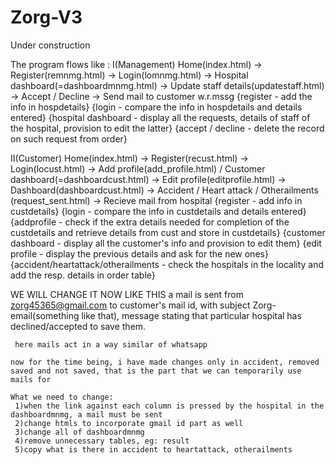 # Zorg-V3
Under construction


The program flows like :
I(Management)
Home(index.html) -> Register(remnmg.html) -> Login(lomnmg.html) -> Hospital dashboard(=dashboardmnmg.html) -> Update staff details(updatestaff.html) -> Accept / Decline -> Send mail to customer w.r.mssg
{register - add the info in hospdetails}
{login - compare the info in hospdetails and details entered}
{hospital dashboard - display all the requests, details of staff of the hospital, provision to edit the latter}
{accept / decline - delete the record on such request from order}

II(Customer)
Home(index.html) -> Register(recust.html) -> Login(locust.html) -> Add profile(add_profile.html) / Customer dashboard(=dashboardcust.html) -> Edit profile(editprofile.html) -> Dashboard(dashboardcust.html) -> Accident / Heart attack / Otherailments (request_sent.html) -> Recieve mail from hospital
{register - add info in custdetails}
{login - compare the info in custdetails and details entered}
{addprofile - check if the extra details needed for completion of the custdetails and retrieve details from cust and store in custdetails}
{customer dashboard - display all the customer's info and provision to edit them}
{edit profile - display the previous details and ask for the new ones}
{accident/heartattack/otherailments - check the hospitals in the locality and add the resp. details in order table}


WE WILL CHANGE IT NOW LIKE THIS
    a mail is sent from zorg45365@gmail.com to customer's mail id, with subject Zorg-email(something like that), message stating that particular hospital has declined/accepted to save them.

     here mails act in a way similar of whatsapp

    now for the time being, i have made changes only in accident, removed saved and not saved, that is the part that we can temporarily use mails for

    What we need to change:
     1)when the link against each column is pressed by the hospital in the dashboardmnmg, a mail must be sent
     2)change htmls to incorporate gmail id part as well
     3)change all of dashboardmnmg
     4)remove unnecessary tables, eg: result
     5)copy what is there in accident to heartattack, otherailments
